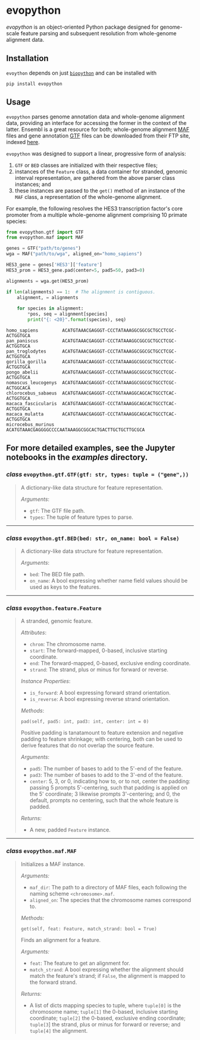 # evopython
*evopython* is an object-oriented Python package designed for genome-scale
feature parsing and subsequent resolution from whole-genome alignment data.

## Installation
`evoython` depends on just 
[`biopython`](https://github.com/biopython/biopython) and can be installed with
```commandline
pip install evopython
```

## Usage
`evopython` parses genome annotation data and whole-genome alignment data, 
providing an interface for accessing the former in the context of the latter.
Ensembl is a great resource for both; whole-genome alignment 
[MAF](https://genome.ucsc.edu/FAQ/FAQformat.html#format5) files and gene
annotation [GTF](https://genome.ucsc.edu/FAQ/FAQformat.html#format4) files can
be downloaded from their FTP site, indexed 
[here](https://useast.ensembl.org/info/data/ftp/index.html).

`evopython` was designed to support a linear, progressive form of analysis:
1. `GTF` or `BED` classes are initialized with their respective files;
2. instances of the `Feature` class, a data container for stranded, genomic 
interval representation, are gathered from the above parser class instances; 
and
3. these instances are passed to the `get()` method of an instance of the `MAF` 
class, a representation of the whole-genome alignment.

For example, the following resolves the HES3 transcription factor's core
promoter from a multiple whole-genome alignment comprising 10 primate species:
```python
from evopython.gtf import GTF
from evopython.maf import MAF

genes = GTF("path/to/genes")
wga = MAF("path/to/wga", aligned_on="homo_sapiens")

HES3_gene = genes['HES3']['feature']
HES3_prom = HES3_gene.pad(center=5, pad5=50, pad3=0)

alignments = wga.get(HES3_prom)

if len(alignments) == 1:  # The alignment is contiguous.
    alignment, = alignments
    
    for species in alignment:
        *pos, seq = alignment[species]
        print("{: <20}".format(species), seq)
```
```
homo_sapiens         ACATGTAAACGAGGGT-CCCTATAAAGGCGGCGCTGCCTCGC-ACTGGTGCA
pan_paniscus         ACATGTAAACGAGGGT-CCCTATAAAGGCGGCGCTGCCTCGC-ACTGGTGCA
pan_troglodytes      ACATGTAAACGAGGGT-CCCTATAAAGGCGGCGCTGCCTCGC-ACTGGTGCA
gorilla_gorilla      ACATGTAAACAAGGGT-CCCTATAAAGGCGGCGCTGCCTCGC-ACTGGTGCA
pongo_abelii         ACATGTAAACGAGGGT-CCCTATAAAGGCGGCGCTGCCTCGC-ACTGGTGCA
nomascus_leucogenys  ACATGTAAACGAGGGT-CCCTATAAAGGCGGCGCTGCCTCGC-ACTGGCACA
chlorocebus_sabaeus  ACATGTAAACGAGGGT-CCCTATAAAGGCAGCACTGCCTCAC-ACTGGTGCA
macaca_fascicularis  ACATGTAAACGAGGGT-CCCTATAAAGGCAGCACTGCCTCAC-ACTGGTGCA
macaca_mulatta       ACATGTAAACGAGGGT-CCCTATAAAGGCAGCACTGCCTCAC-ACTGGTGCA
microcebus_murinus   ACATGTAAACGAGGGGCCCCAATAAAGGCGGCACTGACTTGCTGCTTGCGCA
```
For more detailed examples, see the Jupyter notebooks in the *examples*
directory.
----
### *class* `evopython.gtf.GTF(gtf: str, types: tuple = ("gene",))`
> A dictionary-like data structure for feature representation.
> 
> *Arguments*:
> - `gtf`: The GTF file path.
> - `types`: The tuple of feature types to parse.
----
### *class* `evopython.gtf.BED(bed: str, on_name: bool = False)`
> A dictionary-like data structure for feature representation.
> 
> *Arguments*:
> - `bed`: The BED file path.
> - `on_name`: A bool expressing whether name field values should be 
used as keys to the features.
----
### *class* `evopython.feature.Feature`
> A stranded, genomic feature.
>
> *Attributes*:
> - `chrom`: The chromosome name.
> - `start`: The forward-mapped, 0-based, inclusive starting coordinate.
> - `end`: The forward-mapped, 0-based, exclusive ending coordinate.
> - `strand`: The strand, plus or minus for forward or reverse.
> 
> *Instance Properties*:
> - `is_forward`: A bool expressing forward strand orientation.
> - `is_reverse`: A bool expressing reverse strand orientation.
> 
> *Methods*:
> 
> `pad(self, pad5: int, pad3: int, center: int = 0)`
> 
> Positive padding is tanatamount to feature extension and negative 
> padding to feature shrinkage; with centering, both can be used to 
> derive features that do not overlap the source feature.
> 
> *Arguments*:
> - `pad5`: The number of bases to add to the 5'-end of the feature.
> - `pad3`: The number of bases to add to the 3'-end of the feature.
> - `center`: 5, 3, or 0, indicating how to, or to not, center the padding: 
passing 5 prompts 5'-centering, such that padding is  applied on the 5' 
coordinate; 3 likewise prompts 3'-centering; and 0, the default, prompts no 
centering, such that the whole feature is padded.
> 
> *Returns:*
> - A new, padded `Feature` instance.
----
### *class* `evopython.maf.MAF`
> Initializes a MAF instance.
>
> *Arguments:*
> - `maf_dir`: The path to a directory of MAF files, each following the 
naming scheme `<chromosome>.maf`.
> - `aligned_on`: The species that the chromosome names correspond to.
>
> *Methods:*
> 
> `get(self, feat: Feature, match_strand: bool = True)`
> 
> Finds an alignment for a feature.
> 
> *Arguments:*
> - `feat`: The feature to get an alignment for.
> - `match_strand`: A bool expressing whether the alignment should match the 
> feature's strand; if `False`, the alignment is mapped to the forward strand.
>
> *Returns:*
> - A list of dicts mapping species to tuple, where `tuple[0]` is the 
> chromosome name; `tuple[1]` the 0-based, inclusive starting coordinate; 
> `tuple[2]` the 0-based, exclusive ending coordinate; `tuple[3`] the strand, 
> plus or minus for forward or reverse; and `tuple[4]` the alignment.
> 
